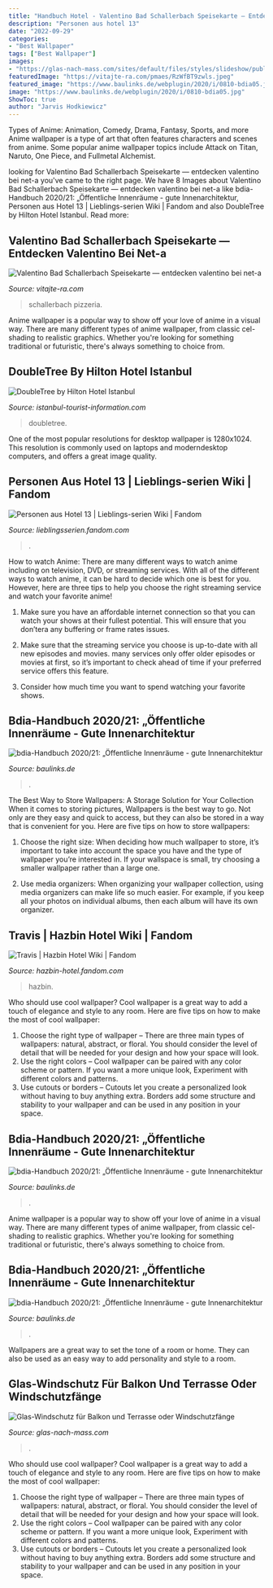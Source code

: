 ```yaml
---
title: "Handbuch Hotel - Valentino Bad Schallerbach Speisekarte — Entdecken Valentino Bei Net-a"
description: "Personen aus hotel 13"
date: "2022-09-29"
categories:
- "Best Wallpaper"
tags: ["Best Wallpaper"]
images:
- "https://glas-nach-mass.com/sites/default/files/styles/slideshow/public/2018-06/header_windfang.jpg?itok=WG-7AmT4"
featuredImage: "https://vitajte-ra.com/pmaes/RzWfBT9zwls.jpeg"
featured_image: "https://www.baulinks.de/webplugin/2020/i/0810-bdia05.jpg"
image: "https://www.baulinks.de/webplugin/2020/i/0810-bdia05.jpg"
ShowToc: true
author: "Jarvis Hodkiewicz"
---
```



Types of Anime: Animation, Comedy, Drama, Fantasy, Sports, and more
Anime wallpaper is a type of art that often features characters and scenes from anime. Some popular anime wallpaper topics include Attack on Titan, Naruto, One Piece, and Fullmetal Alchemist.

	

		
looking for Valentino Bad Schallerbach Speisekarte — entdecken valentino bei net-a you've came to the right page. We have 8 Images about Valentino Bad Schallerbach Speisekarte — entdecken valentino bei net-a like bdia-Handbuch 2020/21: „Öffentliche Innenräume - gute Innenarchitektur, Personen aus Hotel 13 | Lieblings-serien Wiki | Fandom and also DoubleTree by Hilton Hotel Istanbul. Read more:
		
    
## Valentino Bad Schallerbach Speisekarte — Entdecken Valentino Bei Net-a

<img loading=lazy src="https://vitajte-ra.com/pmaes/RzWfBT9zwls.jpeg" onerror="this.onerror=null;this.src='https://tse1.mm.bing.net/th?id=OIP.ypXKvNd18vBAoed0BgTzWAHaFj&amp;pid=15.1';" alt="Valentino Bad Schallerbach Speisekarte — entdecken valentino bei net-a">

_Source: vitajte-ra.com_

>schallerbach pizzeria. 

	

Anime wallpaper is a popular way to show off your love of anime in a visual way. There are many different types of anime wallpaper, from classic cel-shading to realistic graphics. Whether you're looking for something traditional or futuristic, there's always something to choice from.

    
## DoubleTree By Hilton Hotel Istanbul

<img loading=lazy src="http://istanbul-tourist-information.com/wp-content/uploads/2019/04/DoubleTree-by-Hilton-Istanbul-Moda-02.jpg" onerror="this.onerror=null;this.src='https://tse4.mm.bing.net/th?id=OIP.3usdKeFBiETkFPfudGKnvAHaFj&amp;pid=15.1';" alt="DoubleTree by Hilton Hotel Istanbul">

_Source: istanbul-tourist-information.com_

>doubletree. 

	

One of the most popular resolutions for desktop wallpaper is 1280x1024. This resolution is commonly used on laptops and moderndesktop computers, and offers a great image quality.

    
## Personen Aus Hotel 13 | Lieblings-serien Wiki | Fandom

<img loading=lazy src="https://vignette.wikia.nocookie.net/lieblingsserien/images/3/38/Victoria.jpg/revision/latest?cb=20180102155246&amp;path-prefix=de" onerror="this.onerror=null;this.src='https://tse1.mm.bing.net/th?id=OIP.-zL22N3qmjIqzJs7EL5sQQHaJQ&amp;pid=15.1';" alt="Personen aus Hotel 13 | Lieblings-serien Wiki | Fandom">

_Source: lieblingsserien.fandom.com_

>. 

	

How to watch Anime: There are many different ways to watch anime including on television, DVD, or streaming services.
With all of the different ways to watch anime, it can be hard to decide which one is best for you. However, here are three tips to help you choose the right streaming service and watch your favorite anime!
1. Make sure you have an affordable internet connection so that you can watch your shows at their fullest potential. This will ensure that you don’tera any buffering or frame rates issues.

2. Make sure that the streaming service you choose is up-to-date with all new episodes and movies. many services only offer older episodes or movies at first, so it’s important to check ahead of time if your preferred service offers this feature.

3. Consider how much time you want to spend watching your favorite shows.

    
## Bdia-Handbuch 2020/21: „Öffentliche Innenräume - Gute Innenarchitektur

<img loading=lazy src="https://www.baulinks.de/webplugin/2020/i/0810-bdia05.jpg" onerror="this.onerror=null;this.src='https://tse1.mm.bing.net/th?id=OIP.h8jFt9H38KiGHjIvrZW71wHaE5&amp;pid=15.1';" alt="bdia-Handbuch 2020/21: „Öffentliche Innenräume - gute Innenarchitektur">

_Source: baulinks.de_

>. 

	

The Best Way to Store Wallpapers: A Storage Solution for Your Collection
When it comes to storing pictures, Wallpapers is the best way to go. Not only are they easy and quick to access, but they can also be stored in a way that is convenient for you. Here are five tips on how to store wallpapers:
1) Choose the right size: When deciding how much wallpaper to store, it’s important to take into account the space you have and the type of wallpaper you’re interested in. If your wallspace is small, try choosing a smaller wallpaper rather than a large one.

2) Use media organizers: When organizing your wallpaper collection, using media organizers can make life so much easier. For example, if you keep all your photos on individual albums, then each album will have its own organizer.

    
## Travis | Hazbin Hotel Wiki | Fandom

<img loading=lazy src="https://vignette.wikia.nocookie.net/hazbin-hotel/images/0/03/Travis.png/revision/latest%3fcb%3d20190507215104%26path-prefix%3dde" onerror="this.onerror=null;this.src='https://tse2.mm.bing.net/th?id=OIP.3YRJ4l4Giuvil5BjZaV69wHaJb&amp;pid=15.1';" alt="Travis | Hazbin Hotel Wiki | Fandom">

_Source: hazbin-hotel.fandom.com_

>hazbin. 

	

Who should use cool wallpaper?
Cool wallpaper is a great way to add a touch of elegance and style to any room. Here are five tips on how to make the most of cool wallpaper: 
1) Choose the right type of wallpaper – There are three main types of wallpapers: natural, abstract, or floral. You should consider the level of detail that will be needed for your design and how your space will look. 
2) Use the right colors – Cool wallpaper can be paired with any color scheme or pattern. If you want a more unique look, Experiment with different colors and patterns. 
3) Use cutouts or borders – Cutouts let you create a personalized look without having to buy anything extra. Borders add some structure and stability to your wallpaper and can be used in any position in your space.

    
## Bdia-Handbuch 2020/21: „Öffentliche Innenräume - Gute Innenarchitektur

<img loading=lazy src="https://www.baulinks.de/webplugin/2020/i/0810-bdia07.jpg" onerror="this.onerror=null;this.src='https://tse3.mm.bing.net/th?id=OIP.LOSgtLMvMUZ8CZmDN_omJwHaE5&amp;pid=15.1';" alt="bdia-Handbuch 2020/21: „Öffentliche Innenräume - gute Innenarchitektur">

_Source: baulinks.de_

>. 

	

Anime wallpaper is a popular way to show off your love of anime in a visual way. There are many different types of anime wallpaper, from classic cel-shading to realistic graphics. Whether you're looking for something traditional or futuristic, there's always something to choice from.

    
## Bdia-Handbuch 2020/21: „Öffentliche Innenräume - Gute Innenarchitektur

<img loading=lazy src="https://www.baulinks.de/webplugin/2020/i/scaled/1144_x_0810-bdia01.jpg" onerror="this.onerror=null;this.src='https://tse1.mm.bing.net/th?id=OIP._eRK4Egha3yhTZ4EPCpszwHaE5&amp;pid=15.1';" alt="bdia-Handbuch 2020/21: „Öffentliche Innenräume - gute Innenarchitektur">

_Source: baulinks.de_

>. 

	

Wallpapers are a great way to set the tone of a room or home. They can also be used as an easy way to add personality and style to a room.

    
## Glas-Windschutz Für Balkon Und Terrasse Oder Windschutzfänge

<img loading=lazy src="https://glas-nach-mass.com/sites/default/files/styles/slideshow/public/2018-06/header_windfang.jpg?itok=WG-7AmT4" onerror="this.onerror=null;this.src='https://tse2.mm.bing.net/th?id=OIP.grOLsy78tC4yl2OnrZWlPQHaDF&amp;pid=15.1';" alt="Glas-Windschutz für Balkon und Terrasse oder Windschutzfänge">

_Source: glas-nach-mass.com_

>. 

	

Who should use cool wallpaper?
Cool wallpaper is a great way to add a touch of elegance and style to any room. Here are five tips on how to make the most of cool wallpaper: 
1) Choose the right type of wallpaper – There are three main types of wallpapers: natural, abstract, or floral. You should consider the level of detail that will be needed for your design and how your space will look. 
2) Use the right colors – Cool wallpaper can be paired with any color scheme or pattern. If you want a more unique look, Experiment with different colors and patterns. 
3) Use cutouts or borders – Cutouts let you create a personalized look without having to buy anything extra. Borders add some structure and stability to your wallpaper and can be used in any position in your space.


